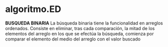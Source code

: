 # algoritmo.ED

**BUSQUEDA BINARIA**
La búsqueda binaria tiene la funcionalidad  en arreglos ordenados. Consiste en eliminar, tras cada comparación, la mitad de los elementos del arreglo en los que se efectúa la búsqueda, comienza por comparar el elemento del medio del arreglo con el valor buscado
